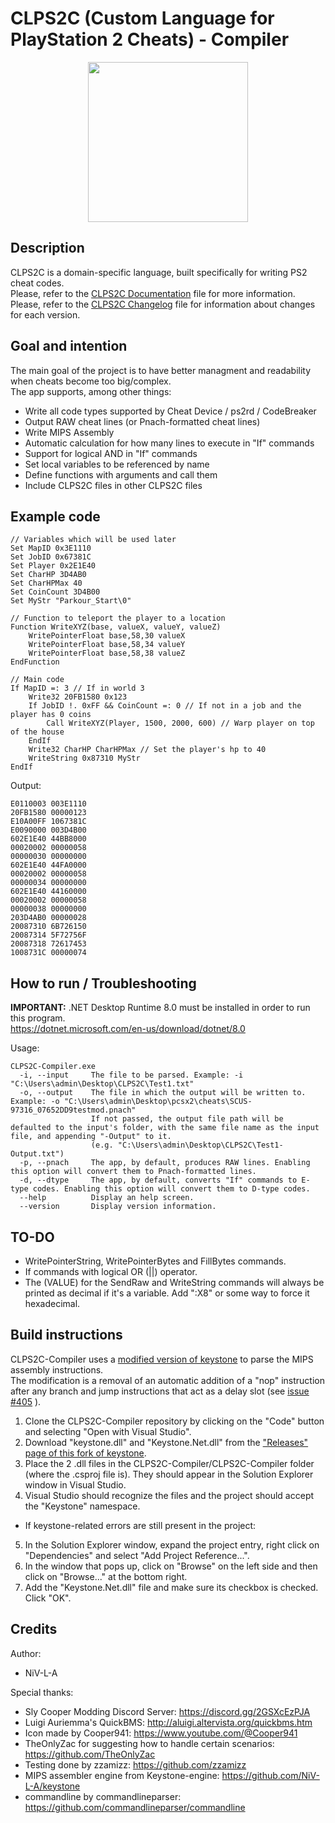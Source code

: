 # CLPS2C (Custom Language for PlayStation 2 Cheats) - Compiler
<p align="center">
  <img width="256" height="256" src="CLPS2C-Compiler/256x256.ico">
</p>

## Description
CLPS2C is a domain-specific language, built specifically for writing PS2 cheat codes. <br>
Please, refer to the [CLPS2C Documentation](/CLPS2C-Documentation.txt) file for more information. <br>
Please, refer to the [CLPS2C Changelog](/CLPS2C-Changelog.txt) file for information about changes for each version.

## Goal and intention
The main goal of the project is to have better managment and readability when cheats become too big/complex.<br>
The app supports, among other things:
- Write all code types supported by Cheat Device / ps2rd / CodeBreaker
- Output RAW cheat lines (or Pnach-formatted cheat lines)
- Write MIPS Assembly
- Automatic calculation for how many lines to execute in "If" commands
- Support for logical AND in "If" commands
- Set local variables to be referenced by name
- Define functions with arguments and call them
- Include CLPS2C files in other CLPS2C files

## Example code
```
// Variables which will be used later
Set MapID 0x3E1110
Set JobID 0x67381C
Set Player 0x2E1E40
Set CharHP 3D4AB0
Set CharHPMax 40
Set CoinCount 3D4B00
Set MyStr "Parkour_Start\0"

// Function to teleport the player to a location
Function WriteXYZ(base, valueX, valueY, valueZ)
    WritePointerFloat base,58,30 valueX
    WritePointerFloat base,58,34 valueY
    WritePointerFloat base,58,38 valueZ
EndFunction

// Main code
If MapID =: 3 // If in world 3
    Write32 20FB1580 0x123
    If JobID !. 0xFF && CoinCount =: 0 // If not in a job and the player has 0 coins
        Call WriteXYZ(Player, 1500, 2000, 600) // Warp player on top of the house
    EndIf
    Write32 CharHP CharHPMax // Set the player's hp to 40
    WriteString 0x87310 MyStr
EndIf
```
Output:
```
E0110003 003E1110
20FB1580 00000123
E10A00FF 1067381C
E0090000 003D4B00
602E1E40 44BB8000
00020002 00000058
00000030 00000000
602E1E40 44FA0000
00020002 00000058
00000034 00000000
602E1E40 44160000
00020002 00000058
00000038 00000000
203D4AB0 00000028
20087310 6B726150
20087314 5F72756F
20087318 72617453
1008731C 00000074
```

## How to run / Troubleshooting
**IMPORTANT:** .NET Desktop Runtime 8.0 must be installed in order to run this program.<br>
https://dotnet.microsoft.com/en-us/download/dotnet/8.0

Usage:
```
CLPS2C-Compiler.exe
  -i, --input     The file to be parsed. Example: -i "C:\Users\admin\Desktop\CLPS2C\Test1.txt"
  -o, --output    The file in which the output will be written to. Example: -o "C:\Users\admin\Desktop\pcsx2\cheats\SCUS-97316_07652DD9testmod.pnach"
                  If not passed, the output file path will be defaulted to the input's folder, with the same file name as the input file, and appending "-Output" to it.
                  (e.g. "C:\Users\admin\Desktop\CLPS2C\Test1-Output.txt")
  -p, --pnach     The app, by default, produces RAW lines. Enabling this option will convert them to Pnach-formatted lines.
  -d, --dtype     The app, by default, converts "If" commands to E-type codes. Enabling this option will convert them to D-type codes.
  --help          Display an help screen.
  --version       Display version information.
```

## TO-DO
- WritePointerString, WritePointerBytes and FillBytes commands.
- If commands with logical OR (||) operator.
- The (VALUE) for the SendRaw and WriteString commands will always be printed as decimal if it's a variable. Add ":X8" or some way to force it hexadecimal.

## Build instructions
CLPS2C-Compiler uses a [modified version of keystone](https://github.com/NiV-L-A/keystone) to parse the MIPS assembly instructions.<br>
The modification is a removal of an automatic addition of a "nop" instruction after any branch and jump instructions that act as a delay slot (see [issue #405](https://github.com/keystone-engine/keystone/issues/405) ).
1. Clone the CLPS2C-Compiler repository by clicking on the "Code" button and selecting "Open with Visual Studio".
2. Download "keystone.dll" and "Keystone.Net.dll" from the ["Releases" page of this fork of keystone](https://github.com/NiV-L-A/keystone/releases).
3. Place the 2 .dll files in the CLPS2C-Compiler/CLPS2C-Compiler folder (where the .csproj file is). They should appear in the Solution Explorer window in Visual Studio.
4. Visual Studio should recognize the files and the project should accept the "Keystone" namespace.
- If keystone-related errors are still present in the project:
5. In the Solution Explorer window, expand the project entry, right click on "Dependencies" and select "Add Project Reference...".
6. In the window that pops up, click on "Browse" on the left side and then click on "Browse..." at the bottom right.
7. Add the "Keystone.Net.dll" file and make sure its checkbox is checked. Click "OK".

## Credits
Author:
- NiV-L-A

Special thanks:
- Sly Cooper Modding Discord Server: https://discord.gg/2GSXcEzPJA
- Luigi Auriemma's QuickBMS: http://aluigi.altervista.org/quickbms.htm
- Icon made by Cooper941: https://www.youtube.com/@Cooper941
- TheOnlyZac for suggesting how to handle certain scenarios: https://github.com/TheOnlyZac
- Testing done by zzamizz: https://github.com/zzamizz
- MIPS assembler engine from Keystone-engine: https://github.com/NiV-L-A/keystone
- commandline by commandlineparser: https://github.com/commandlineparser/commandline
